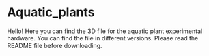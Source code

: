 # Aquatic_plants
Hello! Here you can find the 3D file for the aquatic plant experimental hardware. You can find the file in different versions. Please read the README file before downloading.

